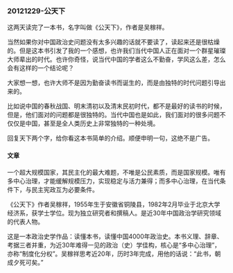 ### 20121229-公天下

这两天读完了一本书，名字叫做《公天下》，作者是吴稼祥。

当然如果你对中国政治史问题没有太多兴趣的话就不要读了，读起来还是很枯燥的。但是这本书引发了我的一个感想，也许我们当代中国人正在面对一个群星璀璨大师辈出的时代。也许你奇怪，说当代中国的学者这么不勤奋，学风这么差，怎么会有这样的一个结论呢？

大家想一想，也许大师不是因为勤奋读书而诞生的，而是由独特的时代问题引导出来的。

比如说中国的春秋战国、明末清初以及清末民初时代，都不是最好的读书的时候，但是，他们面对的问题都是很独特的。当代中国也是如此，我们面对的很多问题不仅仅是中国，甚至是全人类历史上非常独特的一种处境。

回复天下两个字，给你看这本书简单的介绍。顺便申明一句，这绝不是广告。


#### 文章

一个超大规模国家，其民主化的最大难题，不唯是公民素质，而是国家规模。唯有多中心治理，才能缓解规模压力，实现稳定与活力兼得；而多中心治理，在当代条件下，与民主宪政互为必要条件。

《公天下》作者吴稼祥，1955年生于安徽省铜陵县，1982年2月毕业于北京大学经济系，获学士学位。现为独立研究者和撰稿人。是近30年中国政治学研究领域的代表人物。

这是一本政治史学作品：读懂本书，读懂中国4000年政治史。本书义理、辞章、考据三者并重，为近30年难得一见的政治（史）学佳构，核心是“多中心治理”，亦称“制度化分权”。吴稼祥思考近20年，历时3年完成，用他的话说：“此书，朝成夕死可矣。”







